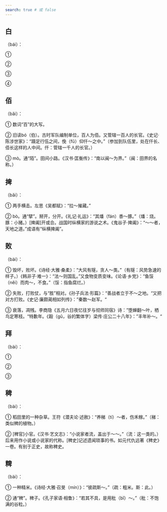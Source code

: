 ```yaml
---
search: true # 或 false
---
```


## 白

（bái）：

➀

➁

➂

➃

## 佰

（bǎi）：

➀ 数词“百”的大写。

➁ 旧读bó（伯）。古时军队编制单位，百人为佰。又管辖一百人的长官。《史记·陈涉世家》：“蹑足行伍之间，俛（fǔ）仰仟～之中。”（参加到队伍里，处在仟长、佰长这样的人中间。仟：管辖一千人的长官。）

➂ mò。通“陌”。田间小路。《汉书·匡衡传》：“南以闽～为界。”（闽：田界的名称。）

## 捭

（bǎi）：

➀ 两手横击。左思《吴都赋》：“拉～摧藏。”

➁ bò。通“擘”。掰开，分开。《礼记·礼运》：“其燔（fán）黍～豚。”（燔：烧。豚：小猪。）[捭阖]开或合。战国时纵横家的游说之术。《鬼谷子·捭阖》：“～～者，天地之道。”成语有“纵横捭阖”。

## 败

（bài）：

➀ 毁坏，败坏。《诗经·大雅·桑柔》：“大风有隧，贪人～类。”（有隧：风势急速的样子。）《韩非子·难一》：“法～则国乱。”又食物变质变味。《论语·乡党》：“鱼馁（něi）而肉～，不食。”（馁：指鱼腐烂。）

➁ 失败，打败仗，与“胜”相对。《孙子兵法·形篇》：“善战者立于不～之地。“又把对方打败。《史记·廉颇蔺相如列传》：”秦数～赵军。“

➂ 衰落，凋残。李商隐《五月六日夜忆往岁与彻师同宿》诗：”堕蝉翻～叶，栖鸟定寒枝。“特歉年。《穀（gǔ，谷的繁体字）梁传·庄公二十八年》：”丰年补～。“

## 拜

（bài）：

➀

➁

➂

## 稗

（bài）：

➀ 稻田里的一种杂草。王符《潜夫论·述赦》：“养稊（tí）～者，伤禾稼。”（稊：类似稗的植物。）

➁ [稗官]小官。《汉书·艺文志》：“小说家者流，盖出于～～。”（流：这一类的。）后来用作小说或小说家的代称。[稗史]记述遗闻琐事的书。如元代仇远著《稗史》一卷。有别于正史，故称稗史。

## 粺

（bài）：

➀ 一种精米。《诗经·大雅·召旻（mín）》：“彼疏斯～。”（疏：粗米。斯：此。）

➁ 通“稗”。稗子。《孔子家语·相鲁》：“若其不具，是用秕（bǐ）～。”（秕：不饱满的谷粒。）